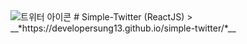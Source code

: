 <img src="https://i.esdrop.com/d/ZklKfna5T3.jpg](https://wikis.krsocsci.org/images/1/14/%ED%8A%B8%EC%9C%84%ED%84%B0_%EC%95%84%EC%9D%B4%EC%BD%98.png)" alt="트위터 아이콘">
# Simple-Twitter (ReactJS)
> __*https://developersung13.github.io/simple-twitter/*__
